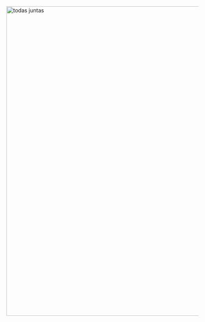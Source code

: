 <img width="809" alt="todas juntas" src="https://github.com/user-attachments/assets/a22fd1b7-a7b9-4652-aaef-ce919f94eb17">


